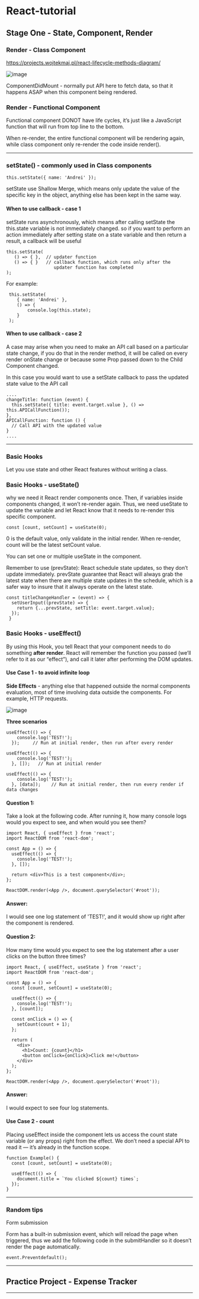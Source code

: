 # React-tutorial
## Stage One - State, Component, Render


### Render - Class Component

https://projects.wojtekmaj.pl/react-lifecycle-methods-diagram/

![image](https://user-images.githubusercontent.com/38158251/182989921-421e38c7-fc65-416e-8d13-987c13f1e05a.png)

ComponentDidMount - normally put API here to fetch data, so that it happens ASAP when this component being rendered.


### Render - Functional Component

Functional component DONOT have life cycles, it’s just like a JavaScript function that will run from top line to the bottom.

When re-render, the entire functional component will be rendering again, while class component only re-render the code inside render().

---------------------------------------------------------------------------------------------------------------------------------------------

### setState() - commonly used in Class components

 `this.setState({ name: 'Andrei' });`                           

setState use Shallow Merge, which means only update the value of the specific key in the object, anything else has been kept in the same way.

#### When to use callback - case 1

setState runs asynchronously, which means after calling setState the this.state variable is not immediately changed. so if you want to perform an action immediately after setting state on a state variable and then return a result, a callback will be useful

 ```
this.setState(                                                 
    () => { },  // updater function                             
    () => { }   // callback function, which runs only after the 
                   updater function has completed               
 );                                                             
```

For example:
```
 this.setState(                                                 
    { name: 'Andrei' },                                                          
    () => {                                                     
        console.log(this.state);                                
    }                                                           
 );
 ```                                                           
#### When to use callback - case 2

A case may arise when you need to make an API call based on a particular state change, if you do that in the render method, it will be called on every render onState change or because some Prop passed down to the Child Component changed.

In this case you would want to use a setState callback to pass the updated state value to the API call

```
....
changeTitle: function (event) {
  this.setState({ title: event.target.value }, () => this.APICallFunction());
},
APICallFunction: function () {
  // Call API with the updated value
}
....
```
---------------------------------------------------------------------------------------------------------------------------------------------
### Basic Hooks 

Let you use state and other React features without writing a class.

### Basic Hooks - useState()

why we need it
React render components once. Then, if variables inside components changed, it won’t re-render again. Thus, we need useState to update the variable and let React know that it needs to re-render this specific component.

 `const [count, setCount] = useState(0);`                            

0 is the default value, only validate in the initial render. When re-render, count will be the latest setCount value.

You can set one or multiple useState in the component.

Remember to use (prevState): React schedule state updates, so they don’t update immediately. prevState guarantee that React will always grab the latest state when there are multiple state updates in the schedule, which is a safer way to insure that it always operate on the latest state.

```
const titleChangeHandler = (event) => {
  setUserInput((prevState) => {
    return {...prevState, setTitle: event.target.value};
  });
 }
```

### Basic Hooks - useEffect() 

By using this Hook, you tell React that your component needs to do something **after render**. React will remember the function you passed (we’ll refer to it as our “effect”), and call it later after performing the DOM updates.

#### Use Case 1 - to avoid infinite loop

**Side Effects** - anything else that happened outside the normal components evaluation, most of time involving data outside the components. For example, HTTP requests.

![image](https://user-images.githubusercontent.com/38158251/182990049-f5de04c1-0e97-4ce4-817f-6a68b3207070.png)

**Three scenarios**
```
useEffect(() => {
    console.log('TEST!');
  });     // Run at initial render, then run after every render
```
```
useEffect(() => {
    console.log('TEST!');
  }, []);   // Run at initial render
```
```
useEffect(() => {
    console.log('TEST!');
  }, [data]);    // Run at initial render, then run every render if data changes
```

#### Question 1:
Take a look at the following code. After running it, how many console logs would you expect to see, and when would you see them?

```
import React, { useEffect } from 'react';
import ReactDOM from 'react-dom';
 
const App = () => {
  useEffect(() => {
    console.log('TEST!');
  }, []);
 
  return <div>This is a test component</div>;
};
 
ReactDOM.render(<App />, document.querySelector('#root'));

```
#### Answer:
I would see one log statement of 'TEST!', and it would show up right after the component is rendered.

#### Question 2:
How many time would you expect to see the log statement after a user clicks on the button three times?
```
import React, { useEffect, useState } from 'react';
import ReactDOM from 'react-dom';
 
const App = () => {
  const [count, setCount] = useState(0);
 
  useEffect(() => {
    console.log('TEST!');
  }, [count]);
 
  const onClick = () => {
    setCount(count + 1);
  };
 
  return (
    <div>
      <h1>Count: {count}</h1>
      <button onClick={onClick}>Click me!</button>
    </div>
  );
};
 
ReactDOM.render(<App />, document.querySelector('#root'));
```
#### Answer:
I would expect to see four log statements.

#### Use Case 2 - count

Placing useEffect inside the component lets us access the count state variable (or any props) right from the effect. We don’t need a special API to read it — it’s already in the function scope.

```
function Example() {
  const [count, setCount] = useState(0);

  useEffect(() => {
    document.title = `You clicked ${count} times`;
  });
}
```
---------------------------------------------------------------------------------------------------------------------------------------------

### Random tips

Form submission 

Form has a built-in submission event, which will reload the page when triggered, thus we add the following code in the submitHandler so it doesn’t render the page automatically.

  `event.Preventdefault();`  

---------------------------------------------------------------------------------------------------------------------------------------------

## Practice Project - Expense Tracker

                                     
---------------------------------------------------------------------------------------------------------------------------------------------

